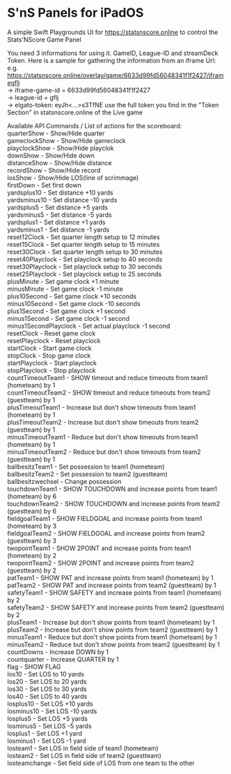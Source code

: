 # S'nS Panels for iPadOS
A simple Swift Playgrounds UI for https://statsnscore.online to control the Stats'NScore Game Panel  

You need 3 informations for using it. GameID, League-ID and streamDeck Token. Here is a sample for gathering the information from an iframe Url:  
e.g. https://statsnscore.online/overlay/game/6633d99fd56048341f1f2427/iframegflj  
-> iframe-game-id = 6633d99fd56048341f1f2427  
-> league-id = gflj  
-> elgato-token: eyJh<...>s3TfNE use the full token you find in the "Token Section" in statsnscore.online of the Live game  

Available API Commands / List of actions for the scoreboard:  
quarterShow - Show/Hide quarter  
gameclockShow - Show/Hide gameclock  
playclockShow - Show/Hide playclok  
downShow - Show/Hide down  
distanceShow - Show/Hide distance  
recordShow - Show/Hide record  
losShow - Show/Hide LOS(line of scrimmage)  
firstDown - Set first down  
yardsplus10 - Set distance +10 yards  
yardsminus10 - Set distance -10 yards  
yardsplus5 - Set distance +5 yards  
yardsminus5 - Set distance -5 yards  
yardsplus1 - Set distance +1 yards  
yardsminus1 - Set distance -1 yards  
reset12Clock - Set quarter length setup to 12 minutes  
reset15Clock - Set quarter length setup to 15 minutes  
reset30Clock - Set quarter length setup to 30 minutes  
reset40Playclock - Set playclock setup to 40 seconds  
reset30Playclock - Set playclock setup to 30 seconds  
reset25Playclock - Set playclock setup to 25 seconds  
plusMinute - Set game clock +1 minute  
minusMinute - Set game clock -1 minute  
plus10Second - Set game clock +10 seconds  
minus10Second - Set game clock -10 seconds  
plus1Second - Set game clock +1 second  
minus1Second - Set game clock -1 second  
minus1SecondPlayclock - Set actual playclock -1 second  
resetClock - Reset game clock  
resetPlayclock - Reset playclock  
startClock - Start game clock  
stopClock - Stop game clock  
startPlayclock - Start playclock  
stopPlayclock - Stop playclock  
countTimeoutTeam1 - SHOW timeout and reduce timeouts from team1 (hometeam) by 1  
countTimeoutTeam2 - SHOW timeout and reduce timeouts from team2 (guestteam) by 1  
plusTimeoutTeam1 - Increase but don't show timeouts from team1 (hometeam) by 1  
plusTimeoutTeam2 - Increase but don't show timeouts from team2 (guestteam) by 1  
minusTimeoutTeam1 - Reduce but don't show timeouts from team1 (hometeam) by 1  
minusTimeoutTeam2 - Reduce but don't show timeouts from team2 (guestteam) by 1  
ballbesitzTeam1 - Set possession to team1 (hometeam)  
ballbesitzTeam2 - Set possession to team2 (guestteam)  
ballbesitzwechsel - Change possession  
touchdownTeam1 - SHOW TOUCHDOWN and increase points from team1 (hometeam) by 6  
touchdownTeam2 - SHOW TOUCHDOWN and increase points from team2 (guestteam) by 6  
fieldgoalTeam1 - SHOW FIELDGOAL and increase points from team1 (hometeam) by 3  
fieldgoalTeam2 - SHOW FIELDGOAL and increase points from team2 (guestteam) by 3  
twopointTeam1 - SHOW 2POINT and increase points from team1 (hometeam) by 2  
twopointTeam2 - SHOW 2POINT and increase points from team2 (guestteam) by 2  
patTeam1 - SHOW PAT and increase points from team1 (hometeam) by 1  
patTeam2 - SHOW PAT and increase points from team2 (guestteam) by 1  
safetyTeam1 - SHOW SAFETY and increase points from team1 (hometeam) by 2  
safetyTeam2 - SHOW SAFETY and increase points from team2 (guestteam) by 2  
plusTeam1 - Increase but don't show points from team1 (hometeam) by 1  
plusTeam2 - Increase but don't show points from team2 (guestteam) by 1  
minusTeam1 - Reduce but don't show points from team1 (hometeam) by 1  
minusTeam2 - Reduce but don't show points from team2 (guestteam) by 1  
countDowns - Increase DOWN by 1  
countquarter - Increase QUARTER by 1  
flag - SHOW FLAG  
los10 - Set LOS to 10 yards  
los20 - Set LOS to 20 yards  
los30 - Set LOS to 30 yards  
los40 - Set LOS to 40 yards  
losplus10 - Set LOS +10 yards  
losminus10 - Set LOS -10 yards  
losplus5 - Set LOS +5 yards  
losminus5 - Set LOS -5 yards  
losplus1 - Set LOS +1 yard  
losminus1 - Set LOS -1 yard  
losteam1 - Set LOS in field side of team1 (hometeam)  
losteam2 - Set LOS in field side of team2 (guestteam)  
losteamchange - Set field side of LOS from one team to the other  
